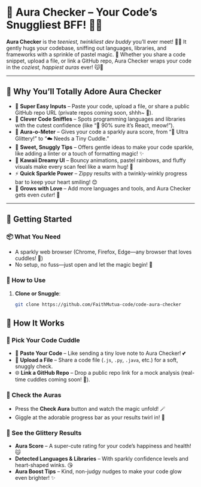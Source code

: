 # 🌟 Aura Checker – Your Code’s Snuggliest BFF! 🐾💕

**Aura Checker** is the *teeniest, twinkliest dev buddy* you’ll ever meet! 🧸✨ It gently hugs your codebase, sniffing out languages, libraries, and frameworks with a sprinkle of pastel magic. 🌈 Whether you share a code snippet, upload a file, or link a GitHub repo, Aura Checker wraps your code in the *coziest, happiest auras* ever! 😽💖

---

## 🌷 Why You’ll Totally Adore Aura Checker

- 🍼 **Super Easy Inputs** – Paste your code, upload a file, or share a public GitHub repo URL (private repos coming soon, shhh~ 🤭).
- 🧠 **Clever Code Sniffles** – Spots programming languages and libraries with the cutest confidence (like “💞 90% sure it’s React, meow!”).
- 🌸 **Aura-o-Meter** – Gives your code a sparkly aura score, from “🌟 Ultra Glittery!” to “☁️ Needs a Tiny Cuddle.”
- 🧁 **Sweet, Snuggly Tips** – Offers gentle ideas to make your code sparkle, like adding a linter or a touch of formatting magic! ✨
- 🎀 **Kawaii Dreamy UI** – Bouncy animations, pastel rainbows, and fluffy visuals make every scan feel like a warm hug! 🦄
- ⚡ **Quick Sparkle Power** – Zippy results with a twinkly-winkly progress bar to keep your heart smiling! 😊
- 🌼 **Grows with Love** – Add more languages and tools, and Aura Checker gets even *cuter*! 💫

---

## 🐣 Getting Started

### 📦 What You Need

- A sparkly web browser (Chrome, Firefox, Edge—any browser that loves cuddles! 🐰)
- No setup, no fuss—just open and let the magic begin! 🌟

### 🍬 How to Use

1. **Clone or Snuggle**:
   ```bash
   git clone https://github.com/FaithMutua-code/code-aura-checker
   ```

## 🎠 How It Works

### 🌈 Pick Your Code Cuddle

- 💌 **Paste Your Code** – Like sending a tiny love note to Aura Checker! 💕
- 🧸 **Upload a File** – Share a code file (`.js`, `.py`, `.java`, etc.) for a soft, snuggly check.
- 🌐 **Link a GitHub Repo** – Drop a public repo link for a mock analysis (real-time cuddles coming soon! 🐥).

### 💫 Check the Auras

- Press the **Check Aura** button and watch the magic unfold! 🪄  
- Giggle at the adorable progress bar as your results twirl in! 🌟

### 🌼 See the Glittery Results

- **Aura Score** – A super-cute rating for your code’s happiness and health! 😽
- **Detected Languages & Libraries** – With sparkly confidence levels and heart-shaped winks. 😘
- **Aura Boost Tips** – Kind, non-judgy nudges to make your code glow even brighter! ✨
